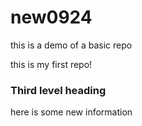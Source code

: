 # new0924
this is a demo of a basic repo 

this is my first repo! 

### Third level heading

here is some new information 
